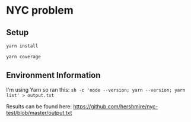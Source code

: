 # NYC problem

## Setup

```sh
yarn install

yarn coverage
```

## Environment Information

I'm using Yarn so ran this:
`sh -c 'node --version; yarn --version; yarn list' > output.txt`

Results can be found here: https://github.com/hershmire/nyc-test/blob/master/output.txt
